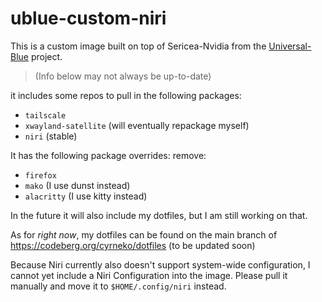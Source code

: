# ublue-custom-niri

This is a custom image built on top of Sericea-Nvidia from the [Universal-Blue](https://universal-blue.org) project.

> (Info below may not always be up-to-date)

it includes some repos to pull in the following packages:

- `tailscale`
- `xwayland-satellite` (will eventually repackage myself)
- `niri` (stable)

It has the following package overrides:
remove:

- `firefox`
- `mako` (I use dunst instead)
- `alacritty` (I use kitty instead)

In the future it will also include my dotfiles, but I am still working on that.

As for _right now_, my dotfiles can be found on the main branch of https://codeberg.org/cyrneko/dotfiles (to be updated soon)

Because Niri currently also doesn't support system-wide configuration, I cannot yet include a Niri Configuration into the image. Please pull it manually and move it to `$HOME/.config/niri` instead.
